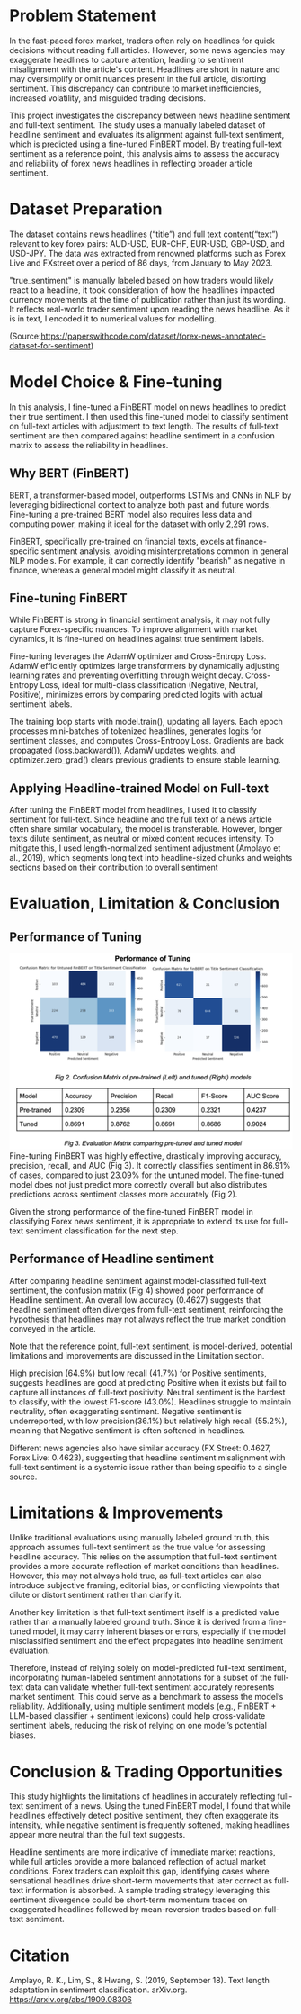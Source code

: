 # Problem Statement

In the fast-paced forex market, traders often rely on headlines for quick decisions without reading full articles. However, some news agencies may exaggerate headlines to capture attention, leading to sentiment misalignment with the article's content. Headlines are short in nature and may oversimplify or omit nuances present in the full article, distorting sentiment. This discrepancy can contribute to market inefficiencies, increased volatility, and misguided trading decisions.

This project investigates the discrepancy between news headline sentiment and full-text sentiment. The study uses a manually labeled dataset of headline sentiment and evaluates its alignment against full-text sentiment, which is predicted using a fine-tuned FinBERT model. By treating full-text sentiment as a reference point, this analysis aims to assess the accuracy and reliability of forex news headlines in reflecting broader article sentiment.


# Dataset Preparation

The dataset contains news headlines (“title”) and full text content(“text”) relevant to key forex pairs: AUD-USD, EUR-CHF, EUR-USD, GBP-USD, and USD-JPY. The data was extracted from renowned platforms such as Forex Live and FXstreet over a period of 86 days, from January to May 2023.

"true_sentiment" is manually labeled based on how traders would likely react to a headline, it took consideration of how the headlines impacted currency movements at the time of publication rather than just its wording. It reflects real-world trader sentiment upon reading the news headline. As it is in text, I encoded it to numerical values for modelling.

(Source:https://paperswithcode.com/dataset/forex-news-annotated-dataset-for-sentiment)


# Model Choice & Fine-tuning

In this analysis, I fine-tuned a FinBERT model on news headlines to predict their true
sentiment. I then used this fine-tuned model to classify sentiment on full-text articles with adjustment to text length. The results of full-text sentiment are then compared against headline sentiment in a confusion matrix to assess the reliability in headlines.

## Why BERT (FinBERT)
BERT, a transformer-based model, outperforms LSTMs and CNNs in NLP by leveraging
bidirectional context to analyze both past and future words. Fine-tuning a pre-trained BERT model also requires less data and computing power, making it ideal for the dataset with only 2,291 rows.

FinBERT, specifically pre-trained on financial texts, excels at finance-specific sentiment analysis, avoiding misinterpretations common in general NLP models. For example, it can correctly identify "bearish" as negative in finance, whereas a general model might classify it as neutral.

## Fine-tuning FinBERT
While FinBERT is strong in financial sentiment analysis, it may not fully capture Forex-specific nuances. To improve alignment with market dynamics, it is fine-tuned on headlines against true sentiment labels.

Fine-tuning leverages the AdamW optimizer and Cross-Entropy Loss. AdamW efficiently optimizes large transformers by dynamically adjusting learning rates and preventing overfitting through weight decay. Cross-Entropy Loss, ideal for multi-class classification (Negative, Neutral, Positive), minimizes errors by comparing predicted logits with actual sentiment labels.

The training loop starts with model.train(), updating all layers. Each epoch processes mini-batches of tokenized headlines, generates logits for sentiment classes, and computes Cross-Entropy Loss. Gradients are back propagated (loss.backward()), AdamW updates weights, and optimizer.zero_grad() clears previous gradients to ensure stable learning.

## Applying Headline-trained Model on Full-text
After tuning the FinBERT model from headlines, I used it to classify sentiment for full-text. Since headline and the full text of a news article often share similar vocabulary, the model is transferable.
However, longer texts dilute sentiment, as neutral or mixed content reduces intensity. To mitigate this, I used length-normalized sentiment adjustment (Amplayo et al., 2019), which segments long text into headline-sized chunks and weights sections based on their contribution to overall sentiment


# Evaluation, Limitation & Conclusion

## Performance of Tuning

![Tuning Performance](Tuning%20Performance.png)
Fine-tuning FinBERT was highly effective, drastically improving accuracy, precision, recall, and AUC (Fig 3). It correctly classifies sentiment in 86.91% of cases, compared to just 23.09% for the untuned model. The fine-tuned model does not just predict more correctly overall but also distributes predictions across sentiment classes more accurately (Fig 2).

Given the strong performance of the fine-tuned FinBERT model in classifying Forex news sentiment, it is appropriate to extend its use for full-text sentiment classification for the next step.


## Performance of Headline sentiment

After comparing headline sentiment against model-classified full-text sentiment, the confusion matrix (Fig 4) showed poor performance of Headline sentiment. An overall low accuracy (0.4627) suggests that headline sentiment often diverges from full-text sentiment, reinforcing the hypothesis that headlines may not always reflect the true market condition conveyed in the article.

Note that the reference point, full-text sentiment, is model-derived, potential limitations and improvements are discussed in the Limitation section.

High precision (64.9%) but low recall (41.7%) for Positive sentiments, suggests headlines are good at predicting Positive when it exists but fail to capture all instances of full-text positivity. Neutral sentiment is the hardest to classify, with the lowest F1-score (43.0%). Headlines struggle to maintain neutrality, often exaggerating sentiment. Negative sentiment is underreported, with low precision(36.1%) but relatively high recall (55.2%), meaning that Negative sentiment is often softened in headlines.

Different news agencies also have similar accuracy (FX Street: 0.4627, Forex Live: 0.4623), suggesting that headline sentiment misalignment with full-text sentiment is a systemic issue rather than being specific to a single source.



# Limitations & Improvements

Unlike traditional evaluations using manually labeled ground truth, this approach assumes full-text sentiment as the true value for assessing headline accuracy. This relies on the assumption that full-text sentiment provides a more accurate reflection of market conditions than headlines. However, this may not always hold true, as full-text articles can also introduce subjective framing, editorial bias, or conflicting viewpoints that dilute or distort sentiment rather than clarify it.

Another key limitation is that full-text sentiment itself is a predicted value rather than a manually labeled ground truth. Since it is derived from a fine-tuned model, it may carry inherent biases or errors, especially if the model misclassified sentiment and the effect propagates into headline sentiment evaluation.

Therefore, instead of relying solely on model-predicted full-text sentiment, incorporating human-labeled sentiment annotations for a subset of the full-text data can validate whether full-text sentiment accurately represents market sentiment. This could serve as a benchmark to assess the model’s reliability. Additionally, using multiple sentiment models (e.g., FinBERT + LLM-based classifier + sentiment lexicons) could help cross-validate sentiment labels, reducing the risk of relying on one model’s potential biases.


# Conclusion & Trading Opportunities

This study highlights the limitations of headlines in accurately reflecting full-text sentiment of a news. Using the tuned FinBERT model, I found that while headlines effectively detect positive sentiment, they often exaggerate its intensity, while negative sentiment is frequently softened, making headlines appear more neutral than the full text suggests.

Headline sentiments are more indicative of immediate market reactions, while full articles provide a more balanced reflection of actual market conditions. Forex traders can exploit this gap, identifying cases where sensational headlines drive short-term movements that later correct as full-text information is absorbed. A sample trading strategy leveraging this sentiment divergence could be short-term momentum trades on exaggerated headlines followed by mean-reversion trades based on full-text sentiment.

# Citation
Amplayo, R. K., Lim, S., & Hwang, S. (2019, September 18). Text length adaptation in sentiment classification. arXiv.org. https://arxiv.org/abs/1909.08306
